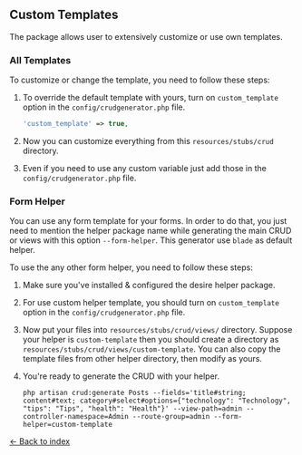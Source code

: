 ## Custom Templates

The package allows user to extensively customize or use own templates.

### All Templates

To customize or change the template, you need to follow these steps:


1. To override the default template with yours, turn on `custom_template` option in the `config/crudgenerator.php` file.
    ```php
    'custom_template' => true,
    ```

2. Now you can customize everything from this `resources/stubs/crud` directory.

3. Even if you need to use any custom variable just add those in the `config/crudgenerator.php` file.

### Form Helper

You can use any form template for your forms. In order to do that, you just need to mention the helper package name while generating the main CRUD or views with this option `--form-helper`. This generator use `blade` as default helper.

To use the any other form helper, you need to follow these steps:

1. Make sure you've installed & configured the desire helper package.

2. For use custom helper template, you should turn on `custom_template` option in the `config/crudgenerator.php` file.

3. Now put your files into `resources/stubs/crud/views/` directory. Suppose your helper is `custom-template` then you should create a directory as `resources/stubs/crud/views/custom-template`. You can also copy the template files from other helper directory, then modify as yours.

4. You're ready to generate the CRUD with your helper.
    ```
    php artisan crud:generate Posts --fields='title#string; content#text; category#select#options={"technology": "Technology", "tips": "Tips", "health": "Health"}' --view-path=admin --controller-namespace=Admin --route-group=admin --form-helper=custom-template
    ```

[&larr; Back to index](README.md)
